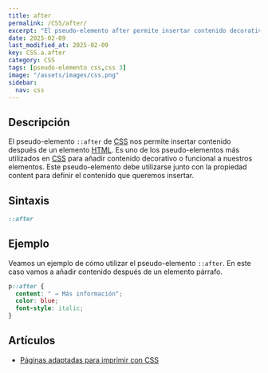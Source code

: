 ```yaml
---
title: after
permalink: /CSS/after/
excerpt: "El pseudo-elemento after permite insertar contenido decorativo en elementos HTML."
date: 2025-02-09
last_modified_at: 2025-02-09
key: CSS.a.after
category: CSS
tags: [pseudo-elemento css,css 3]
image: "/assets/images/css.png"
sidebar:
  nav: css
---
```


## Descripción


El pseudo-elemento `::after` de [CSS](https://www.manualweb.net/css/) nos permite insertar contenido después de un elemento [HTML](https://www.manualweb.net/html/). Es uno de los pseudo-elementos más utilizados en [CSS](https://www.manualweb.net/css/) para añadir contenido decorativo o funcional a nuestros elementos. Este pseudo-elemento debe utilizarse junto con la propiedad content para definir el contenido que queremos insertar.


## Sintaxis


```css
::after
```


## Ejemplo


Veamos un ejemplo de cómo utilizar el pseudo-elemento `::after`. En este caso vamos a añadir contenido después de un elemento párrafo.


```css
p::after {
  content: " → Más información";
  color: blue;
  font-style: italic;
}
```


## Artículos

- [Páginas adaptadas para imprimir con CSS](https://lineadecodigo.com/css/paginas-adaptadas-para-imprimir-con-css/)
